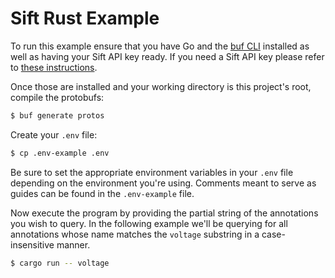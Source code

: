 # Sift Rust Example

To run this example ensure that you have Go and the [buf CLI](https://buf.build/docs/installation) installed as well as having your
Sift API key ready. If you need a Sift API key please refer to [these instructions](https://help.siftstack.com/en/articles/8600475-api-keys).

Once those are installed and your working directory is this project's root, compile the protobufs:

```bash
$ buf generate protos
```

Create your `.env` file:

```bash
$ cp .env-example .env
```

Be sure to set the appropriate environment variables in your `.env` file depending on the environment you're using. Comments
meant to serve as guides can be found in the `.env-example` file.

Now execute the program by providing the partial string of the annotations you wish to query. In the following example
we'll be querying for all annotations whose name matches the `voltage` substring in a case-insensitive manner.

```bash
$ cargo run -- voltage
```
